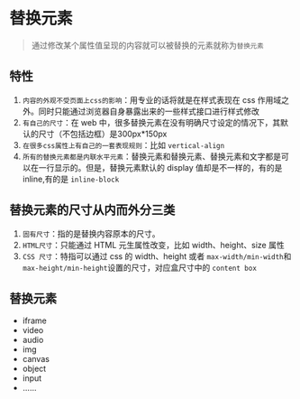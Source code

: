 # 替换元素

> 通过修改某个属性值呈现的内容就可以被替换的元素就称为`替换元素`

## 特性

  1. `内容的外观不受页面上css的影响`：用专业的话将就是在样式表现在 css 作用域之外。同时只能通过浏览器自身暴露出来的一些样式接口进行样式修改
  2. `有自己的尺寸`：在 web 中，很多替换元素在没有明确尺寸设定的情况下，其默认的尺寸（不包括边框）是300px*150px
  3. `在很多css属性上有自己的一套表现规则`：比如 `vertical-align`
  4. `所有的替换元素都是内联水平元素`：替换元素和替换元素、替换元素和文字都是可以在一行显示的。但是，替换元素默认的 display 值却是不一样的，有的是 inline,有的是 `inline-block`

## 替换元素的尺寸从内而外分三类

  1. `固有尺寸`：指的是替换内容原本的尺寸。
  2. `HTML尺寸`：只能通过 HTML 元生属性改变，比如 width、height、size 属性
  3. `CSS 尺寸`：特指可以通过 css 的 width、height 或者 `max-width/min-width`和`max-height/min-height`设置的尺寸，对应盒尺寸中的 `content box`

## 替换元素

  * iframe
  * video
  * audio
  * img
  * canvas
  * object
  * input
  * ......
